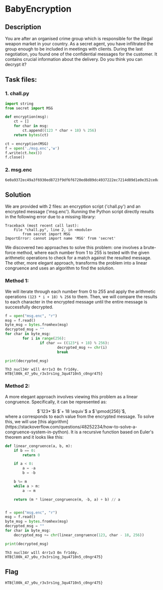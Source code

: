 # BabyEncryption

## Description

You are after an organised crime group which is responsible for the illegal weapon market in your country. As a secret agent, you have infiltrated the group enough to be included in meetings with clients. During the last negotiation, you found one of the confidential messages for the customer. It contains crucial information about the delivery. Do you think you can decrypt it?

## Task files:

### 1. chall.py

```python
import string
from secret import MSG

def encryption(msg):
    ct = []
    for char in msg:
        ct.append((123 * char + 18) % 256)
    return bytes(ct)

ct = encryption(MSG)
f = open('./msg.enc','w')
f.write(ct.hex())
f.close()
```

### 2. msg.enc

```
6e0a9372ec49a3f6930ed8723f9df6f6720ed8d89dc4937222ec7214d89d1e0e352ce0aa6ec82bf622227bb70e7fb7352249b7d893c493d8539dec8fb7935d490e7f9d22ec89b7a322ec8fd80e7f8921
```

## Solution

We are provided with 2 files: an encryption script ('chall.py') and an encrypted message ('msg.enc'). Running the Python script directly results in the following error due to a missing library:

```
Traceback (most recent call last):
    File "chall.py", line 2, in <module>
        from secret import MSG
ImportError: cannot import name 'MSG' from 'secret'
```

We discovered two approaches to solve this problem: one involves a brute-force method, where each number from 1 to 255 is tested with the given arithmetic operations to check for a match against the resulted message. The other, more elegant approach, transforms the problem into a linear congruence and uses an algorithm to find the solution.

### Method 1:

We will iterate through each number from 0 to 255 and apply the arithmetic operations `(123 * i + 18) % 256` to them. Then, we will compare the results to each character in the encrypted message until the entire message is successfully decrypted.

```python
f = open("msg.enc", "r")
msg = f.read()
byte_msg = bytes.fromhex(msg)
decrypted_msg = ""
for char in byte_msg:
        for i in range(256):
                if char == ((123*i + 18) % 256):
                        decrypted_msg += chr(i)
                        break

print(decrypted_msg)
```

```
Th3 nucl34r w1ll 4rr1v3 0n fr1d4y.
HTB{l00k_47_y0u_r3v3rs1ng_3qu4710n5_c0ngr475}
```

### Method 2:

A more elegant approach involves viewing this problem as a linear congruence. Specifically, it can be represented as:
<div align="center">
$`123*`$i $`+ 18 \equiv`$ a $`\pmod{256}`$,
</div> 
where a corresponds to each value from the encrypted message. To solve this, we will use [this algorithm](https://stackoverflow.com/questions/48252234/how-to-solve-a-congruence-system-in-python). It is a recursive function based on Euler's theorem and it looks like this:

```python
def linear_congruence(a, b, m):
    if b == 0:
        return 0

    if a < 0:
        a = -a
        b = -b

    b %= m
    while a > m:
        a -= m

    return (m * linear_congruence(m, -b, a) + b) // a


f = open("msg.enc", "r")
msg = f.read()
byte_msg = bytes.fromhex(msg)
decrypted_msg = ""
for char in byte_msg:
    decrypted_msg += chr(linear_congruence(123, char - 18, 256))

print(decrypted_msg)
```

```
Th3 nucl34r w1ll 4rr1v3 0n fr1d4y.
HTB{l00k_47_y0u_r3v3rs1ng_3qu4710n5_c0ngr475}
```

## Flag

```
HTB{l00k_47_y0u_r3v3rs1ng_3qu4710n5_c0ngr475}
```

